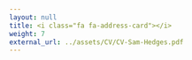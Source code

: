 ```yaml
---
layout: null
title: <i class="fa fa-address-card"></i>
weight: 7
external_url: ../assets/CV/CV-Sam-Hedges.pdf
---
```

